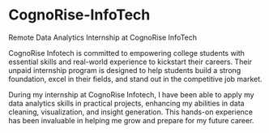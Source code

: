 # CognoRise-InfoTech
Remote Data Analytics Internship at CognoRise InfoTech

CognoRise Infotech is committed to empowering college students with essential skills and real-world experience to kickstart their careers. Their unpaid internship program is designed to help students build a strong foundation, excel in their fields, and stand out in the competitive job market.

During my internship at CognoRise Infotech, I have been able to apply my data analytics skills in practical projects, enhancing my abilities in data cleaning, visualization, and insight generation. This hands-on experience has been invaluable in helping me grow and prepare for my future career.
